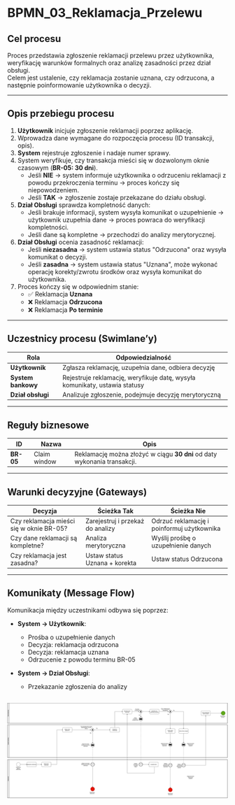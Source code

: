 #  BPMN_03_Reklamacja_Przelewu 

##  Cel procesu

Proces przedstawia zgłoszenie reklamacji przelewu przez użytkownika, weryfikację warunków formalnych oraz analizę zasadności przez dział obsługi.  
Celem jest ustalenie, czy reklamacja zostanie uznana, czy odrzucona, a następnie poinformowanie użytkownika o decyzji.

---

##  Opis przebiegu procesu

1. **Użytkownik** inicjuje zgłoszenie reklamacji poprzez aplikację.
2. Wprowadza dane wymagane do rozpoczęcia procesu (ID transakcji, opis).
3. **System** rejestruje zgłoszenie i nadaje numer sprawy.
4. System weryfikuje, czy transakcja mieści się w dozwolonym oknie czasowym (**BR-05: 30 dni**).
   - Jeśli **NIE** → system informuje użytkownika o odrzuceniu reklamacji z powodu przekroczenia terminu → proces kończy się niepowodzeniem.
   - Jeśli **TAK** → zgłoszenie zostaje przekazane do działu obsługi.
5. **Dział Obsługi** sprawdza kompletność danych:
   - Jeśli brakuje informacji, system wysyła komunikat o uzupełnienie → użytkownik uzupełnia dane → proces powraca do weryfikacji kompletności.
   - Jeśli dane są kompletne → przechodzi do analizy merytorycznej.
6. **Dział Obsługi** ocenia zasadność reklamacji:
   - Jeśli **niezasadna** → system ustawia status "Odrzucona" oraz wysyła komunikat o decyzji.
   - Jeśli **zasadna** → system ustawia status "Uznana", może wykonać operację korekty/zwrotu środków oraz wysyła komunikat do użytkownika.
7. Proces kończy się w odpowiednim stanie:
   - ✅ Reklamacja **Uznana**
   - ❌ Reklamacja **Odrzucona**
   - ❌ Reklamacja **Po terminie**

---

##  Uczestnicy procesu (Swimlane’y)

| Rola | Odpowiedzialność |
|------|------------------|
|  **Użytkownik** | Zgłasza reklamację, uzupełnia dane, odbiera decyzję |
|  **System bankowy** | Rejestruje reklamację, weryfikuje datę, wysyła komunikaty, ustawia statusy |
|  **Dział obsługi** | Analizuje zgłoszenie, podejmuje decyzję merytoryczną |

---

##  Reguły biznesowe

| ID | Nazwa | Opis |
|----|--------|------|
| **BR-05** | Claim window | Reklamację można złożyć w ciągu **30 dni** od daty wykonania transakcji. |

---

##  Warunki decyzyjne (Gateways)

| Decyzja | Ścieżka Tak | Ścieżka Nie |
|---------|--------------|-------------|
| Czy reklamacja mieści się w oknie BR-05? | Zarejestruj i przekaż do analizy | Odrzuć reklamację i poinformuj użytkownika |
| Czy dane reklamacji są kompletne? | Analiza merytoryczna | Wyślij prośbę o uzupełnienie danych |
| Czy reklamacja jest zasadna? | Ustaw status Uznana + korekta | Ustaw status Odrzucona |

---

## Komunikaty (Message Flow)

Komunikacja między uczestnikami odbywa się poprzez:

- **System → Użytkownik**:
  - Prośba o uzupełnienie danych
  - Decyzja: reklamacja odrzucona
  - Decyzja: reklamacja uznana
  - Odrzucenie z powodu terminu BR-05

- **System → Dział Obsługi**:
  - Przekazanie zgłoszenia do analizy
    
![Reklamacja.png](./Reklamacja.png)
---

```markdown

